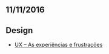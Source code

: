 11/11/2016
----------

## Design
* [UX – As experiências e frustrações](https://jovemnerd.com.br/nerdcast/nerdtech/ux/)

